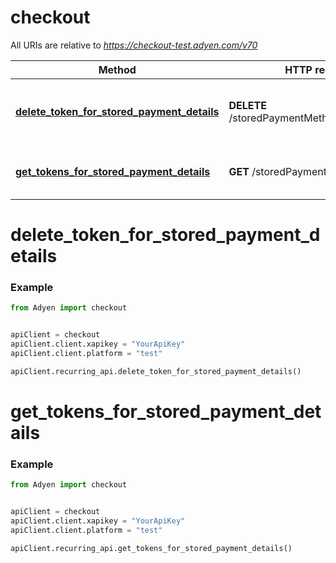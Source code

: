 # checkout

All URIs are relative to *https://checkout-test.adyen.com/v70*

Method | HTTP request | Description
------------- | ------------- | -------------
[**delete_token_for_stored_payment_details**](RecurringApi.md#delete_token_for_stored_payment_details) | **DELETE** /storedPaymentMethods/{recurringId} | Delete a token for stored payment details
[**get_tokens_for_stored_payment_details**](RecurringApi.md#get_tokens_for_stored_payment_details) | **GET** /storedPaymentMethods | Get tokens for stored payment details




# delete_token_for_stored_payment_details
### Example

```python
from Adyen import checkout


apiClient = checkout
apiClient.client.xapikey = "YourApiKey"
apiClient.client.platform = "test"

apiClient.recurring_api.delete_token_for_stored_payment_details()

```


# get_tokens_for_stored_payment_details
### Example

```python
from Adyen import checkout


apiClient = checkout
apiClient.client.xapikey = "YourApiKey"
apiClient.client.platform = "test"

apiClient.recurring_api.get_tokens_for_stored_payment_details()

```
